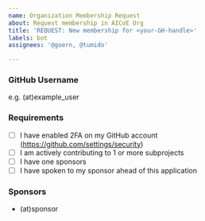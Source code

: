 ```yaml
---
name: Organization Membership Request
about: Request membership in AICoE Org
title: 'REQUEST: New membership for <your-GH-handle>'
labels: bot
assignees: '@goern, @tumido'

---
```


### GitHub Username
e.g. (at)example_user

### Requirements
- [ ] I have enabled 2FA on my GitHub account (https://github.com/settings/security)
- [ ] I am actively contributing to 1 or more subprojects
- [ ] I have one sponsors
- [ ] I have spoken to my sponsor ahead of this application

### Sponsors
- (at)sponsor
